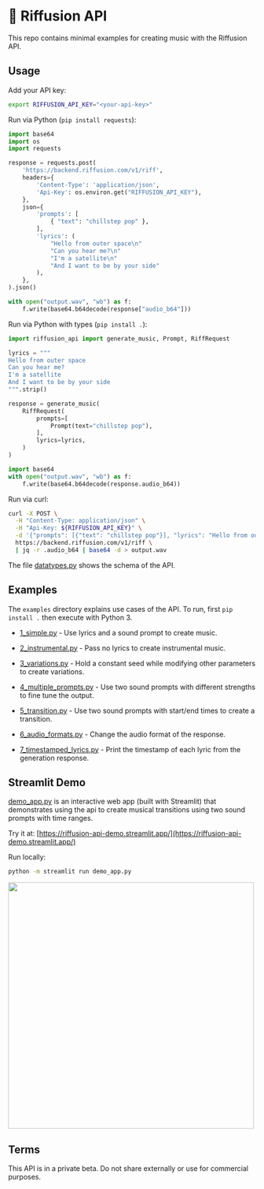 # 🎸 Riffusion API

This repo contains minimal examples for creating music with the Riffusion API.

## Usage

Add your API key:

```bash
export RIFFUSION_API_KEY="<your-api-key>"
```

Run via Python (`pip install requests`):

```python
import base64
import os
import requests

response = requests.post(
    'https://backend.riffusion.com/v1/riff',
    headers={
        'Content-Type': 'application/json',
        'Api-Key': os.environ.get("RIFFUSION_API_KEY"),
    },
    json={
        'prompts': [
            { "text": "chillstep pop" },
        ],
        'lyrics': (
            "Hello from outer space\n"
            "Can you hear me?\n"
            "I'm a satellite\n"
            "And I want to be by your side"
        ),
    },
).json()

with open("output.wav", "wb") as f:
    f.write(base64.b64decode(response["audio_b64"]))
```

Run via Python with types (`pip install .`):

```python
import riffusion_api import generate_music, Prompt, RiffRequest

lyrics = """
Hello from outer space
Can you hear me?
I'm a satellite
And I want to be by your side
""".strip()

response = generate_music(
    RiffRequest(
        prompts=[
            Prompt(text="chillstep pop"),
        ],
        lyrics=lyrics,
    )
)

import base64
with open("output.wav", "wb") as f:
    f.write(base64.b64decode(response.audio_b64))
```

Run via curl:

```bash
curl -X POST \
  -H "Content-Type: application/json" \
  -H "Api-Key: ${RIFFUSION_API_KEY}" \
  -d '{"prompts": [{"text": "chillstep pop"}], "lyrics": "Hello from outer space\nCan you hear me?"}' \
  https://backend.riffusion.com/v1/riff \
  | jq -r .audio_b64 | base64 -d > output.wav
```

The file [datatypes.py](riffusion_api/datatypes.py) shows the schema of the API.

## Examples

The `examples` directory explains use cases of the API. To run, first `pip install .` then execute with Python 3.

 * [1_simple.py](examples/1_simple.py) - Use lyrics and a sound prompt to create music.

 * [2_instrumental.py](examples/2_instrumental.py) - Pass no lyrics to create instrumental music.

 * [3_variations.py](examples/3_variations.py) - Hold a constant seed while modifying other parameters to create variations.

 * [4_multiple_prompts.py](examples/4_multiple_prompts.py) - Use two sound prompts with different strengths to fine tune the output.

 * [5_transition.py](examples/5_transition.py) - Use two sound prompts with start/end times to create a transition.

 * [6_audio_formats.py](examples/6_audio_formats.py) - Change the audio format of the response.

 * [7_timestamped_lyrics.py](examples/7_timestamped_lyrics.py) - Print the timestamp of each lyric from the generation response.

## Streamlit Demo

[demo_app.py](demo_app.py) is an interactive web app (built with Streamlit) that
demonstrates using the api to create musical transitions using two sound prompts
with time ranges.

Try it at: [https://riffusion-api-demo.streamlit.app/](https://riffusion-api-demo.streamlit.app/)

Run locally:

```bash
python -m streamlit run demo_app.py
```

<img src="https://storage.googleapis.com/corpusant-public/riffusion_demo_app.png" width="500px" />

## Terms

This API is in a private beta. Do not share externally or use for commercial purposes.
